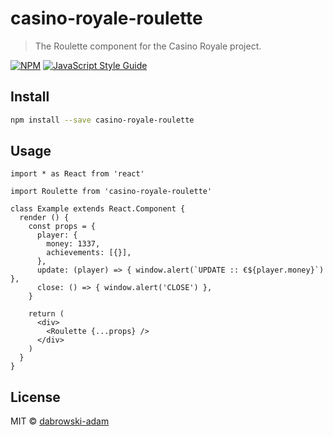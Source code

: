 # casino-royale-roulette

> The Roulette component for the Casino Royale project.

[![NPM](https://img.shields.io/npm/v/casino-royale-roulette.svg)](https://www.npmjs.com/package/casino-royale-roulette) [![JavaScript Style Guide](https://img.shields.io/badge/code_style-standard-brightgreen.svg)](https://standardjs.com)

## Install

```bash
npm install --save casino-royale-roulette
```

## Usage

```tsx
import * as React from 'react'

import Roulette from 'casino-royale-roulette'

class Example extends React.Component {
  render () {
    const props = {
      player: {
        money: 1337,
        achievements: [{}],
      },
      update: (player) => { window.alert(`UPDATE :: €${player.money}`) },
      close: () => { window.alert('CLOSE') },
    }

    return (
      <div>
        <Roulette {...props} />
      </div>
    )
  }
}
```

## License

MIT © [dabrowski-adam](https://github.com/dabrowski-adam)
